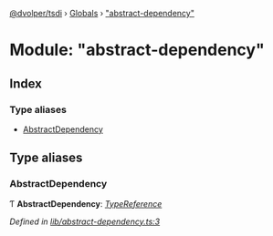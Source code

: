 [@dvolper/tsdi](../README.md) › [Globals](../globals.md) › ["abstract-dependency"](_abstract_dependency_.md)

# Module: "abstract-dependency"

## Index

### Type aliases

* [AbstractDependency](_abstract_dependency_.md#abstractdependency)

## Type aliases

###  AbstractDependency

Ƭ **AbstractDependency**: *[TypeReference](../interfaces/_type_reference_.typereference.md)*

*Defined in [lib/abstract-dependency.ts:3](https://github.com/DavidVollmers/typescript-dependency-injection/blob/b1e22ef/packages/tsdi/lib/abstract-dependency.ts#L3)*
